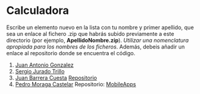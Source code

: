 Calculadora
======

Escribe un elemento nuevo en la lista con tu nombre y primer apellido, que sea un enlace al fichero .zip que habrás subido previamente a este directorio (por ejemplo, **ApellidoNombre.zip**). *Utilizar una nomenclatura apropiada para los nombres de los ficheros*.
Además, debeis añadir un enlace al repositorio donde se encuentra el código.

1. [Juan Antonio Gonzalez](https://github.com/franlu/Programacion-Moviles/blob/main/Tema1/Practicas/02_Calculadora/JuanAntonioGonzalez_calculadora.zip)
2. [Sergio Jurado Trillo](https://github.com/Sergio-Jurado/Calculadora)
3. [Juan Barrera Cuesta](https://github.com/franlu/Programacion-Moviles/blob/main/Tema1/Practicas/02_Calculadora/JuanBarreraCuesta_Calculadora.zip) [Repositorio](https://github.com/Acaluw/Ejemplo05)
4. [Pedro Moraga Castelar](https://github.com/franlu/Programacion-Moviles/blob/main/Tema1/Practicas/02_Calculadora/Calculator_PedroMoraga.zip) Repositorio: [MobileApps](https://github.com/Dreufter/MobileApps)
